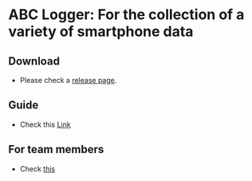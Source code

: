 # ABC Logger: For the collection of a variety of smartphone data

## Download
* Please check a [release page](https://github.com/woohyeok-choi/ABC-Logger/releases).

## Guide
* Check this [Link](https://docs.google.com/presentation/d/1Spsh91PjZ-rfkQiY6rQLb5tOxaEkIvrDn3eZffrZgs4/edit?usp=sharing)

## For team members
* Check [this](https://docs.google.com/document/d/1h7MI8P9RrywgHGY0U7LNLkN_geRb_D54BSLYjqgxKjs)



